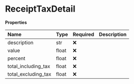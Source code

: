# ReceiptTaxDetail

**Properties**

| Name                | Type  | Required | Description |
| :------------------ | :---- | :------- | :---------- |
| description         | str   | ❌       |             |
| value               | float | ❌       |             |
| percent             | float | ❌       |             |
| total_including_tax | float | ❌       |             |
| total_excluding_tax | float | ❌       |             |

<!-- This file was generated by liblab | https://liblab.com/ -->
